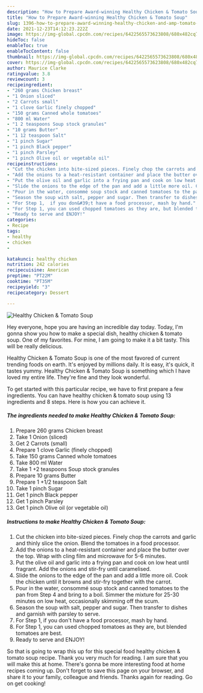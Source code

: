 ```yaml
---
description: "How to Prepare Award-winning Healthy Chicken & Tomato Soup"
title: "How to Prepare Award-winning Healthy Chicken & Tomato Soup"
slug: 1396-how-to-prepare-award-winning-healthy-chicken-and-amp-tomato-soup
date: 2021-12-23T14:12:23.222Z
image: https://img-global.cpcdn.com/recipes/6422565573623808/680x482cq70/healthy-chicken-tomato-soup-recipe-main-photo.jpg
hideToc: false
enableToc: true
enableTocContent: false
thumbnail: https://img-global.cpcdn.com/recipes/6422565573623808/680x482cq70/healthy-chicken-tomato-soup-recipe-main-photo.jpg
cover: https://img-global.cpcdn.com/recipes/6422565573623808/680x482cq70/healthy-chicken-tomato-soup-recipe-main-photo.jpg
author: Maurice Clarke
ratingvalue: 3.8
reviewcount: 3
recipeingredient:
- "260 grams Chicken breast"
- "1 Onion sliced"
- "2 Carrots small"
- "1 clove Garlic finely chopped"
- "150 grams Canned whole tomatoes"
- "800 ml Water"
- "1 2 teaspoons Soup stock granules"
- "10 grams Butter"
- "1 12 teaspoon Salt"
- "1 pinch Sugar"
- "1 pinch Black pepper"
- "1 pinch Parsley"
- "1 pinch Olive oil or vegetable oil"
recipeinstructions:
- "Cut the chicken into bite-sized pieces. Finely chop the carrots and garlic and thinly slice the onion. Blend the tomatoes in a food processor."
- "Add the onions to a heat-resistant container and place the butter over the top. Wrap with cling film and microwave for 5-6 minutes."
- "Put the olive oil and garlic into a frying pan and cook on low heat until fragrant. Add the onions and stir-fry until caramelised."
- "Slide the onions to the edge of the pan and add a little more oil. Cook the chicken until it browns and stir-fry together with the carrot."
- "Pour in the water, consommé soup stock and canned tomatoes to the pan from Step 4 and bring to a boil. Simmer the mixture for 25-30 minutes on low heat, occasionally skimming off the scum."
- "Season the soup with salt, pepper and sugar. Then transfer to dishes and garnish with parsley to serve."
- "For Step 1,  if you don&#39;t have a food processor, mash by hand."
- "For Step 1, you can used chopped tomatoes as they are, but blended tomatoes are best."
- "Ready to serve and ENJOY!"
categories:
- Recipe
tags:
- healthy
- chicken
- 

katakunci: healthy chicken  
nutrition: 242 calories
recipecuisine: American
preptime: "PT22M"
cooktime: "PT35M"
recipeyield: "3"
recipecategory: Dessert

---
```



![Healthy Chicken & Tomato Soup](https://img-global.cpcdn.com/recipes/6422565573623808/680x482cq70/healthy-chicken-tomato-soup-recipe-main-photo.jpg)

Hey everyone, hope you are having an incredible day today. Today, I'm gonna show you how to make a special dish, healthy chicken & tomato soup. One of my favorites. For mine, I am going to make it a bit tasty. This will be really delicious.



Healthy Chicken & Tomato Soup is one of the most favored of current trending foods on earth. It's enjoyed by millions daily. It is easy, it's quick, it tastes yummy. Healthy Chicken & Tomato Soup is something which I have loved my entire life. They're fine and they look wonderful.


To get started with this particular recipe, we have to first prepare a few ingredients. You can have healthy chicken & tomato soup using 13 ingredients and 8 steps. Here is how you can achieve it.

<!--inarticleads1-->

##### The ingredients needed to make Healthy Chicken & Tomato Soup:

1. Prepare 260 grams Chicken breast
1. Take 1 Onion (sliced)
1. Get 2 Carrots (small)
1. Prepare 1 clove Garlic (finely chopped)
1. Take 150 grams Canned whole tomatoes
1. Take 800 ml Water
1. Take 1 +2 teaspoons Soup stock granules
1. Prepare 10 grams Butter
1. Prepare 1 +1/2 teaspoon Salt
1. Take 1 pinch Sugar
1. Get 1 pinch Black pepper
1. Get 1 pinch Parsley
1. Get 1 pinch Olive oil (or vegetable oil)




<!--inarticleads2-->

##### Instructions to make Healthy Chicken & Tomato Soup:

1. Cut the chicken into bite-sized pieces. Finely chop the carrots and garlic and thinly slice the onion. Blend the tomatoes in a food processor.
1. Add the onions to a heat-resistant container and place the butter over the top. Wrap with cling film and microwave for 5-6 minutes.
1. Put the olive oil and garlic into a frying pan and cook on low heat until fragrant. Add the onions and stir-fry until caramelised.
1. Slide the onions to the edge of the pan and add a little more oil. Cook the chicken until it browns and stir-fry together with the carrot.
1. Pour in the water, consommé soup stock and canned tomatoes to the pan from Step 4 and bring to a boil. Simmer the mixture for 25-30 minutes on low heat, occasionally skimming off the scum.
1. Season the soup with salt, pepper and sugar. Then transfer to dishes and garnish with parsley to serve.
1. For Step 1,  if you don&#39;t have a food processor, mash by hand.
1. For Step 1, you can used chopped tomatoes as they are, but blended tomatoes are best.
1. Ready to serve and ENJOY!



So that is going to wrap this up for this special food healthy chicken & tomato soup recipe. Thank you very much for reading. I am sure that you will make this at home. There's gonna be more interesting food at home recipes coming up. Don't forget to save this page on your browser, and share it to your family, colleague and friends. Thanks again for reading. Go on get cooking!
